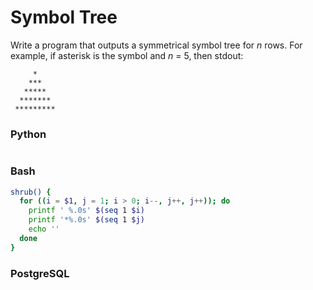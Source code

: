# Symbol Tree
Write a program that outputs a symmetrical symbol tree for *n* rows. For example, if asterisk is the symbol and *n* = 5, then stdout:

         *
        ***
       *****
      *******
     *********


### Python
```python

```

### Bash
```bash
shrub() {
  for ((i = $1, j = 1; i > 0; i--, j++, j++)); do
    printf ' %.0s' $(seq 1 $i)
    printf '*%.0s' $(seq 1 $j)
    echo ''
  done
}
```

### PostgreSQL
```sql

```
